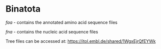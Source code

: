 # Binatota

<i>faa</i> - contains the annotated amino acid sequence files

<i>fna</i> - contains the nucleic acid sequence files

Tree files can be accessed at: https://itol.embl.de/shared/1WgxEjrQfEYWk

